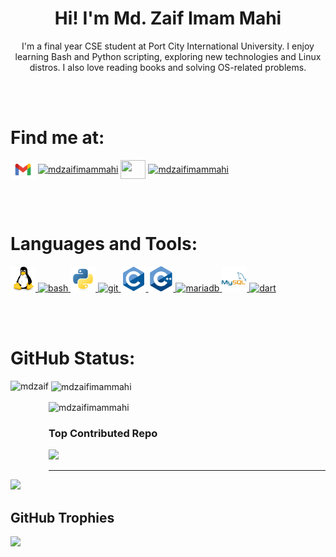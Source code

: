 <h1 align="center"> Hi! I'm Md. Zaif Imam Mahi </h1>
<p align="center">I'm a final year CSE student at Port City International University. I enjoy learning Bash and Python scripting, exploring new technologies and Linux distros. I also love reading books and solving OS-related problems.</p>
<br>
<br>

# Find me at:
<p align="left">
<a href="mailto:mdizaif@gmail.com" target="blank"><img align="center" src="https://github.com/mdzaif/mdzaif/blob/main/gmail.svg" alt="mdzaifimammahi" height="30" width="40" /></a>
<a href="https://www.linkedin.com/in/md-zaif-imam-mahi-70aa84241/" target="blank"><img align="center" src="https://img.shields.io/badge/-Linkedin?style=flat&logo=linkedin&labelColor=blue&color=white" alt="mdzaifimammahi" height="30" width="40" /></a>
<a href="https://twitter.com/mdzaifimamamahi" target="blank"><img align="center" src="https://img.shields.io/badge/-X?style=flat&logo=X&labelColor=black&color=white" height="30" width="40" /></a>
<a href="https://fb.com/mdzaifimammahi" target="blank"><img align="center" src="https://img.shields.io/badge/-facebook?style=flat&logo=facebook&labelColor=blue&color=white" alt="mdzaifimammahi" height="30" width="40" /></a>
</p>
<br>
<br>

# Languages and Tools:
<p align="left"> <a href="https://www.linux.org/" target="_blank" rel="noreferrer"> <img src="https://raw.githubusercontent.com/devicons/devicon/master/icons/linux/linux-original.svg" alt="linux" width="40" height="40"/> </a> <a href="https://www.gnu.org/software/bash/" target="_blank" rel="noreferrer"> <img src="https://www.vectorlogo.zone/logos/gnu_bash/gnu_bash-icon.svg" alt="bash" width="40" height="40"/> </a> <a href="https://www.python.org" target="_blank" rel="noreferrer"> <img src="https://raw.githubusercontent.com/devicons/devicon/master/icons/python/python-original.svg" alt="python" width="40" height="40"/> </a>  <a href="https://git-scm.com/" target="_blank" rel="noreferrer"> <img src="https://www.vectorlogo.zone/logos/git-scm/git-scm-icon.svg" alt="git" width="40" height="40"/> </a> <a href="https://www.cprogramming.com/" target="_blank" rel="noreferrer"> <img src="https://raw.githubusercontent.com/devicons/devicon/master/icons/c/c-original.svg" alt="c" width="40" height="40"/> </a> <a href="https://www.w3schools.com/cpp/" target="_blank" rel="noreferrer"> <img src="https://raw.githubusercontent.com/devicons/devicon/master/icons/cplusplus/cplusplus-original.svg" alt="cplusplus" width="40" height="40"/> </a> <a href="https://mariadb.org/" target="_blank" rel="noreferrer"> <img src="https://www.vectorlogo.zone/logos/mariadb/mariadb-icon.svg" alt="mariadb" width="40" height="40"/> </a> <a href="https://www.mysql.com/" target="_blank" rel="noreferrer"> <img src="https://raw.githubusercontent.com/devicons/devicon/master/icons/mysql/mysql-original-wordmark.svg" alt="mysql" width="40" height="40"/> </a>  <a href="https://dart.dev" target="_blank" rel="noreferrer"> <img src="https://www.vectorlogo.zone/logos/dartlang/dartlang-icon.svg" alt="dart" width="40" height="40"/> </a> </p>
<br>
<br>

# GitHub Status:
<p><img align="left" src="https://github-readme-stats.vercel.app/api/top-langs?username=mdzaif&show_icons=true&locale=en&theme=transparent&layout=compact&card_width=400" height="150" alt="mdzaif" /></p>

<p>&nbsp;<img align="center" src="https://github-readme-stats.vercel.app/api?username=mdzaif&show_icons=true&locale=en&theme=transparent&card_width=500" height="150" alt="mdzaifimammahi" /></p>

<p><img align="center" src="https://github-readme-streak-stats.herokuapp.com/?user=mdzaif&theme=transparent&card_width=1012" alt="mdzaifimammahi" /></p>

###                                       Top Contributed Repo
![](https://github-contributor-stats.vercel.app/api?username=mdzaif&limit=5&theme=matrix&combine_all_yearly_contributions=true)

---
[![](https://visitcount.itsvg.in/api?id=mdzaif&icon=9&color=0)](https://visitcount.itsvg.in)

## GitHub Trophies
![](https://github-profile-trophy.vercel.app/?username=mdzaif&theme=dark&no-frame=true&no-bg=true&margin-w=4)


<!-- Proudly created with GPRM ( https://gprm.itsvg.in ) -->

